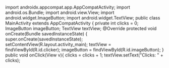 


import androidx.appcompat.app.AppCompatActivity;
import android.os.Bundle;
import android.view.View;
import android.widget.ImageButton;
import android.widget.TextView;
public class MainActivity extends AppCompatActivity {
    private int clicks = 0;
    ImageButton imageButton;
    TextView textView;
    @Override
    protected void onCreate(Bundle savedInstanceState) {
        super.onCreate(savedInstanceState);
        setContentView(R.layout.activity_main);
        textView = findViewById(R.id.clicker);
        imageButton = findViewById(R.id.imageButton);
    }
    public void onClick(View v){
        clicks = clicks + 1;
        textView.setText("Clicks: " + clicks);
